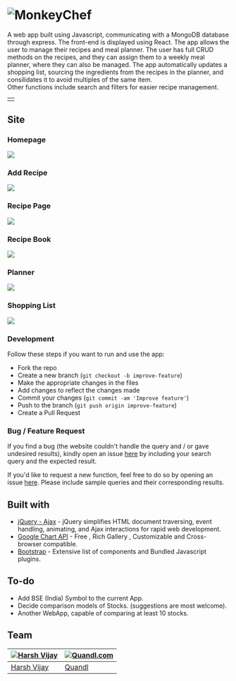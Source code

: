 # ![MonkeyChef](https://raw.githubusercontent.com/Marshall3c03/CapstoneMealPlanner/main/client/src/static/CSS/graphics/MonkeyChefLogo.png)

<table>
<td>
<tr>
  A web app built using Javascript, communicating with a MongoDB database through express. The front-end is displayed using React.
</tr>
<tr>
  The app allows the user to manage their recipes and meal planner. The user has full CRUD methods on the recipes, and they can assign them to a weekly meal planner, where they can also be managed. The app automatically updates a shopping list, sourcing the ingredients from the recipes in the planner, and consilidates it to avoid multiples of the same item.<br>
  Other functions include search and filters for easier recipe management.
</tr>
</td>
</table>

## Site

### Homepage

![](https://raw.githubusercontent.com/Marshall3c03/CapstoneMealPlanner/main/demo/Homepage.png)

### Add Recipe
![](https://raw.githubusercontent.com/Marshall3c03/CapstoneMealPlanner/main/demo/AddRecipe.png)

### Recipe Page
![](https://raw.githubusercontent.com/Marshall3c03/CapstoneMealPlanner/main/demo/Recipepage.png)

### Recipe Book
![](https://raw.githubusercontent.com/Marshall3c03/CapstoneMealPlanner/main/demo/RecipeBook.png)

### Planner
![](https://raw.githubusercontent.com/Marshall3c03/CapstoneMealPlanner/main/demo/Planner.png)

### Shopping List
![](https://raw.githubusercontent.com/Marshall3c03/CapstoneMealPlanner/main/demo/ShoppingList.png)


### Development

Follow these steps if you want to run and use the app:

- Fork the repo
- Create a new branch (`git checkout -b improve-feature`)
- Make the appropriate changes in the files
- Add changes to reflect the changes made
- Commit your changes (`git commit -am 'Improve feature'`)
- Push to the branch (`git push origin improve-feature`)
- Create a Pull Request 

### Bug / Feature Request

If you find a bug (the website couldn't handle the query and / or gave undesired results), kindly open an issue [here](https://github.com/iharsh234/WebApp/issues/new) by including your search query and the expected result.

If you'd like to request a new function, feel free to do so by opening an issue [here](https://github.com/iharsh234/WebApp/issues/new). Please include sample queries and their corresponding results.


## Built with 

- [jQuery - Ajax](http://www.w3schools.com/jquery/jquery_ref_ajax.asp) - jQuery simplifies HTML document traversing, event handling, animating, and Ajax interactions for rapid web development.
- [Google Chart API](https://developers.google.com/chart/interactive/docs/quick_start) - Free , Rich Gallery , Customizable and Cross-browser compatible.
- [Bootstrap](http://getbootstrap.com/) - Extensive list of components and  Bundled Javascript plugins.


## To-do
- Add BSE (India) Symbol to the current App.
- Decide comparison models of Stocks. (suggestions are most welcome).
- Another WebApp, capable of comparing at least 10 stocks.

## Team

[![Harsh Vijay](https://avatars1.githubusercontent.com/u/12688534?v=3&s=144)](https://github.com/iharsh234)  | [![Quandl.com](https://github.com/iharsh234/WebApp/blob/master/images/quandl.jpg)](https://www.quandl.com/)
---|---
[Harsh Vijay ](https://github.com/iharsh234) |[Quandl](https://www.quandl.com)



